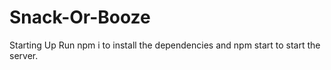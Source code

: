 # Snack-Or-Booze

Starting Up
Run npm i to install the dependencies and npm start to start the server.


